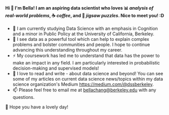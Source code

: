 #### Hi 👋 I'm Bella! I am an aspiring **data scientist** who loves :bar_chart: *analysis of real-world problems*, :coffee: *coffee*, and 🧩 *jigsaw puzzles*. Nice to meet you! :D

- 🐻 I am currently studying Data Science with an emphasis in Cognition and a minor in Public Policy at the University of California, Berkeley.
- 🌱 I see data as a powerful tool which can help to explain complex problems and bolster communities and people. I hope to continue advancing this understanding throughout my career.
- ⚡️ My coursework has led me to understand that data has the power to make an impact in any field. I am particularly interested in probabilistic decision-making and supervised models!
- 💬 I love to read and write - about data science and beyond! You can see some of my articles on current data science news/topics within my data science organization's Medium https://medium.com/@dssberkeley.
- 📫 Please feel free to email me at bellachang@berkeley.edu with any questions.

💖 Hope you have a lovely day!
